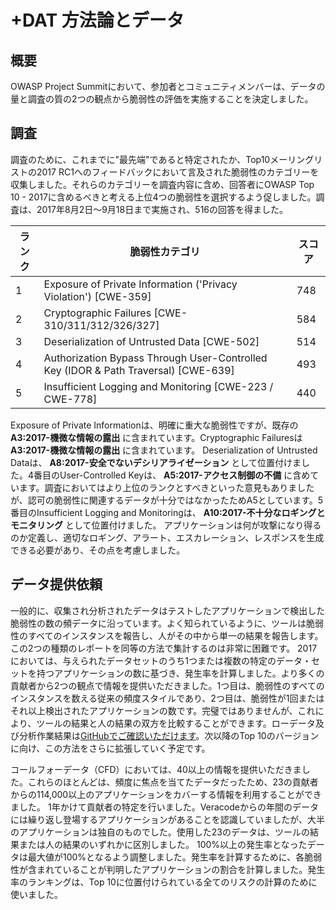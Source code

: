 # +DAT 方法論とデータ
## 概要
OWASP Project Summitにおいて、参加者とコミュニティメンバーは、データの量と調査の質の2つの観点から脆弱性の評価を実施することを決定しました。
 
## 調査

調査のために、これまでに"最先端"であると特定されたか、Top10メーリングリストの2017 RC1へのフィードバックにおいて言及された脆弱性のカテゴリーを収集しました。それらのカテゴリーを調査内容に含め、回答者にOWASP Top 10 - 2017に含めるべきと考える上位4つの脆弱性を選択するよう促しました。調査は、2017年8月2日〜9月18日まで実施され、516の回答を得ました。

| ランク | 脆弱性カテゴリ | スコア |
| -- | -- | -- |
| 1 | Exposure of Private Information ('Privacy Violation') [CWE-359] | 748 |
| 2 | Cryptographic Failures [CWE-310/311/312/326/327]| 584 |
| 3 | Deserialization of Untrusted Data [CWE-502] | 514 |
| 4 | Authorization Bypass Through User-Controlled Key (IDOR & Path Traversal) [CWE-639] | 493 |
| 5 | Insufficient Logging and Monitoring [CWE-223 / CWE-778]| 440 |

Exposure of Private Informationは、明確に重大な脆弱性ですが、既存の **A3:2017-機微な情報の露出** に含まれています。Cryptographic Failuresは **A3:2017-機微な情報の露出** に含まれています。 Deserialization of Untrusted Dataは、 **A8:2017-安全でないデシリアライゼーション** として位置付けました。4番目のUser-Controlled Keyは、 **A5:2017-アクセス制御の不備** に含めています。調査においてはより上位のランクとすべきといった意見もありましたが、認可の脆弱性に関連するデータが十分ではなかったためA5としています。5番目のInsufficient Logging and Monitoringは、 **A10:2017-不十分なロギングとモニタリング** として位置付けました。 アプリケーションは何が攻撃になり得るのか定義し、適切なロギング、アラート、エスカレーション、レスポンスを生成できる必要があり、その点を考慮しました。

## データ提供依頼

一般的に、収集され分析されたデータはテストしたアプリケーションで検出した脆弱性の数の頻データに沿っています。よく知られているように、ツールは脆弱性のすべてのインスタンスを報告し、人がその中から単一の結果を報告します。この2つの種類のレポートを同等の方法で集計するのは非常に困難です。
2017においては、与えられたデータセットのうち1つまたは複数の特定のデータ・セットを持つアプリケーションの数に基づき、発生率を計算しました。より多くの貢献者から2つの観点で情報を提供いただきました。1つ目は、脆弱性のすべてのインスタンスを数える従来の頻度スタイルであり、2つ目は、脆弱性が1回またはそれ以上検出されたアプリケーションの数です。完璧ではありませんが、これにより、ツールの結果と人の結果の双方を比較することができます。ローデータ及び分析作業結果は[GitHubでご確認いただけます](https://github.com/OWASP/Top10/tree/master/2017/datacall)。次以降のTop 10のバージョンに向け、この方法をさらに拡張していく予定です。

コールフォーデータ（CFD）においては、40以上の情報を提供いただきました。これらのほとんどは、頻度に焦点を当てたデータだったため、23の貢献者からの114,000以上のアプリケーションをカバーする情報を利用することができました。 1年かけて貢献者の特定を行いました。Veracodeからの年間のデータには繰り返し登場するアプリケーションがあることを認識していましたが、大半のアプリケーションは独自のものでした。使用した23のデータは、ツールの結果または人の結果のいずれかに区別しました。 100%以上の発生率となったデータは最大値が100%となるよう調整しました。発生率を計算するために、各脆弱性が含まれていることが判明したアプリケーションの割合を計算しました。発生率のランキングは、Top 10に位置付けられている全てのリスクの計算のために使いました。
